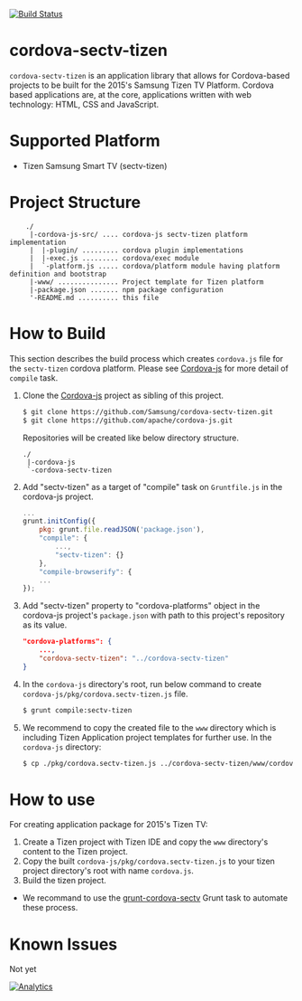 [![Build Status](https://travis-ci.org/Samsung/cordova-sectv-tizen.svg?branch=master)](https://travis-ci.org/Samsung/cordova-sectv-tizen)

# cordova-sectv-tizen
`cordova-sectv-tizen` is an application library that allows for Cordova-based projects to be built for the 2015's Samsung Tizen TV Platform.
Cordova based applications are, at the core, applications written with web technology: HTML, CSS and JavaScript.

# Supported Platform
* Tizen Samsung Smart TV (sectv-tizen)

# Project Structure
```
    ./
     |-cordova-js-src/ .... cordova-js sectv-tizen platform implementation
     |  |-plugin/ ......... cordova plugin implementations
     |  |-exec.js ......... cordova/exec module
     |  `-platform.js ..... cordova/platform module having platform definition and bootstrap
     |-www/ ............... Project template for Tizen platform
     |-package.json ....... npm package configuration
     '-README.md .......... this file
```

# How to Build
This section describes the build process which creates `cordova.js` file for the `sectv-tizen` cordova platform.
Please see [Cordova-js](http://github.com/apache/cordova-js) for more detail of `compile` task.

1. Clone the [Cordova-js](http://github.com/apache/cordova-js) project as sibling of this project.
    ```sh
    $ git clone https://github.com/Samsung/cordova-sectv-tizen.git
    $ git clone https://github.com/apache/cordova-js.git
    ```
    
    Repositories will be created like below directory structure.
    ```
    ./
     |-cordova-js
     `-cordova-sectv-tizen
    ```

2. Add "sectv-tizen" as a target of "compile" task on `Gruntfile.js` in the cordova-js project.
    ```js
    ...
    grunt.initConfig({
        pkg: grunt.file.readJSON('package.json'),
        "compile": {
            ...,
            "sectv-tizen": {}
        },
        "compile-browserify": {
        ...
    });
    ```

3. Add "sectv-tizen" property to "cordova-platforms" object in the cordova-js project's `package.json` with path to this project's repository as its value.
    ```JSON
    "cordova-platforms": {
        ...,
        "cordova-sectv-tizen": "../cordova-sectv-tizen"
    }
    ```

4. In the `cordova-js` directory's root, run below command to create `cordova-js/pkg/cordova.sectv-tizen.js` file.
    ```sh
    $ grunt compile:sectv-tizen
    ```

5. We recommend to copy the created file to the `www` directory which is including Tizen Application project templates for further use. In the `cordova-js` directory:
    ```sh
    $ cp ./pkg/cordova.sectv-tizen.js ../cordova-sectv-tizen/www/cordova.js
    ```

# How to use
For creating application package for 2015's Tizen TV:

1. Create a Tizen project with Tizen IDE and copy the `www` directory's content to the Tizen project.
2. Copy the built `cordova-js/pkg/cordova.sectv-tizen.js` to your tizen project directory's root with name `cordova.js`.
3. Build the tizen project.

* We recommand to use the [grunt-cordova-sectv](http://github.com/Samsung/grunt-cordova-sectv) Grunt task to automate these process.

# Known Issues
Not yet

[![Analytics](https://ga-beacon.appspot.com/UA-70262254-1/cordova-sectv-tizen/README)](https://github.com/igrigorik/ga-beacon)
